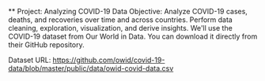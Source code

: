 
** Project: Analyzing COVID-19 Data
Objective: Analyze COVID-19 cases, deaths, and recoveries over time and across countries. Perform data cleaning, exploration, visualization, and derive insights.
We'll use the COVID-19 dataset from Our World in Data. You can download it directly from their GitHub repository.

Dataset URL:
https://github.com/owid/covid-19-data/blob/master/public/data/owid-covid-data.csv
